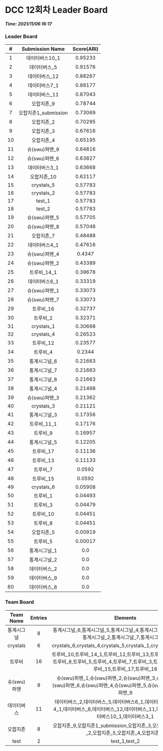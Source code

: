 # DCC 12회차 Leader Board
***Time: 2021/11/06 16:17***

### Leader Board

|#|Submission Name|Score(ARI)|
|:---:|:---:|:---:|
|1|데이터버스10_1|0.95233|
|2|데이터버스_5|0.91576|
|3|데이터버스_12|0.88267|
|4|데이터버스7_1|0.88177|
|5|데이터버스_11|0.87043|
|6|오합지존_9|0.78744|
|7|오합지존1_submission|0.73069|
|8|오합지존_2|0.70295|
|9|오합지존_3|0.67616|
|10|오합지존_4|0.65195|
|11|슈(swu)퍼맨_9|0.64816|
|12|슈(swu)퍼맨_6|0.63827|
|13|데이터버스3_1|0.63668|
|14|오합지존_10|0.62117|
|15|crystals_5|0.57783|
|16|crystals_2|0.57783|
|17|test_1|0.57783|
|18|test_2|0.57783|
|19|슈(swu)퍼맨_5|0.57705|
|20|슈(swu)퍼맨_8|0.57048|
|21|오합지존_7|0.48488|
|22|데이터버스4_1|0.47616|
|23|슈(swu)퍼맨_4|0.4347|
|24|슈(swu)퍼맨_2|0.43389|
|25|트루비_14_1|0.39678|
|26|데이터버스6_1|0.33319|
|27|슈(swu)퍼맨_1|0.33073|
|28|슈(swu)퍼맨_7|0.33073|
|29|트루비_16|0.32737|
|30|트루비_2|0.32371|
|31|crystals_1|0.30668|
|32|crystals_4|0.26523|
|33|트루비_12|0.23577|
|34|트루비_4|0.2344|
|35|통계시그널_6|0.21663|
|36|통계시그널_7|0.21663|
|37|통계시그널_8|0.21663|
|38|통계시그널_4|0.21498|
|39|슈(swu)퍼맨_3|0.21362|
|40|crystals_3|0.21121|
|41|통계시그널_3|0.17356|
|42|트루비_11_1|0.17176|
|43|트루비_9|0.16957|
|44|통계시그널_5|0.12205|
|45|트루비_17|0.11136|
|46|트루비_13|0.11133|
|47|트루비_7|0.0592|
|48|트루비_15|0.0592|
|49|crystals_6|0.05908|
|50|트루비_1|0.04493|
|51|트루비_3|0.04479|
|52|트루비_10|0.04451|
|53|트루비_8|0.04451|
|54|오합지존_5|0.00919|
|55|트루비_5|0.00017|
|56|통계시그널_1|0.0|
|57|통계시그널_2|0.0|
|58|데이터버스_2|0.0|
|59|데이터버스_9|0.0|
|60|데이터버스_8|0.0|

### Team Board

|Team Name|Entries|Elements|
|:---:|:---:|:---:|
|통계시그널|8|통계시그널_6,통계시그널_5,통계시그널_4,통계시그널_1,통계시그널_3,통계시그널_2,통계시그널_7,통계시그널_8|
|crystals|6|crystals_6,crystals_4,crystals_5,crystals_1,crystals_2,crystals_3|
|트루비|16|트루비_10,트루비_14_1,트루비_12,트루비_13,트루비_11_1,트루비_9,트루비_8,트루비_5,트루비_4,트루비_7,트루비_3,트루비_2,트루비_1,트루비_15,트루비_17,트루비_16|
|슈(swu)퍼맨|9|슈(swu)퍼맨_1,슈(swu)퍼맨_2,슈(swu)퍼맨_3,슈(swu)퍼맨_7,슈(swu)퍼맨_6,슈(swu)퍼맨_4,슈(swu)퍼맨_5,슈(swu)퍼맨_8,슈(swu)퍼맨_9|
|데이터버스|11|데이터버스_2,데이터버스_5,데이터버스6_1,데이터버스_9,데이터버스4_1,데이터버스_8,데이터버스_12,데이터버스_11,데이터버스7_1,데이터버스10_1,데이터버스3_1|
|오합지존|8|오합지존_9,오합지존1_submission,오합지존_3,오합지존_10,오합지존_2,오합지존_5,오합지존_4,오합지존_7|
|test|2|test_1,test_2|
